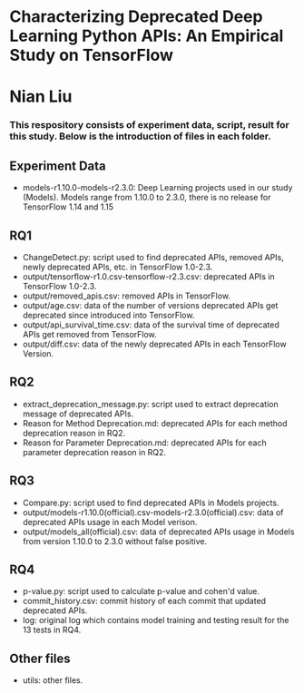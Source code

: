# Characterizing Deprecated Deep Learning Python APIs: An Empirical Study on TensorFlow
# Nian Liu
### This respository consists of experiment data, script, result for this study. Below is the introduction of files in each folder. 
## Experiment Data
- models-r1.10.0-models-r2.3.0: Deep Learning projects used in our study (Models). Models range from 1.10.0 to 2.3.0, 
  there is no release for TensorFlow 1.14 and 1.15
## RQ1
- ChangeDetect.py: script used to find deprecated APIs, removed APIs, newly deprecated APIs, etc. in TensorFlow 1.0-2.3.
- output/tensorflow-r1.0.csv-tensorflow-r2.3.csv: deprecated APIs in TensorFlow 1.0-2.3.
- output/removed_apis.csv: removed APIs in TensorFlow.  
- output/age.csv: data of the number of versions deprecated APIs get deprecated since introduced into TensorFlow.
- output/api_survival_time.csv: data of the survival time of deprecated APIs get removed from TensorFlow.
- output/diff.csv: data of the newly deprecated APIs in each TensorFlow Version.
## RQ2
- extract_deprecation_message.py: script used to extract deprecation message of deprecated APIs.
- Reason for Method Deprecation.md: deprecated APIs for each method deprecation reason in RQ2.
- Reason for Parameter Deprecation.md: deprecated APIs for each parameter deprecation reason in RQ2.
## RQ3
- Compare.py: script used to find deprecated APIs in Models projects.
- output/models-r1.10.0(official).csv-models-r2.3.0(official).csv: data of deprecated APIs usage in each Model verison.
- output/models_all(official).csv: data of deprecated APIs usage in Models from version 1.10.0 to 2.3.0 without false positive.
## RQ4
- p-value.py: script used to calculate p-value and cohen'd value.
- commit_history.csv: commit history of each commit that updated deprecated APIs.
- log: original log which contains model training and testing result for the 13 tests in RQ4.

## Other files
- utils: other files.
